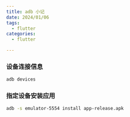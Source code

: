 ```yaml
---
title: adb 小记
date: 2024/01/06
tags:
  - flutter
categories:
  - flutter

---
```

### 设备连接信息
```bash
adb devices
```
### 指定设备安装应用
```bash
adb -s emulator-5554 install app-release.apk
```

